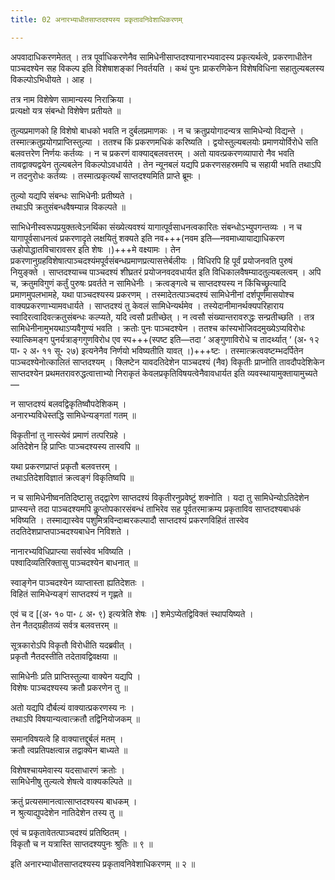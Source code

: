 ```yaml
---
title: 02 अनारभ्याधीतसाप्तदश्यस्य प्रकृतावनिवेशाधिकरणम्

---
```


अपवादाधिकरणमेतत् । तत्र पूर्वाधिकरणेनैव सामिधेनीसाप्तदश्यानारभ्यवादस्य प्रकृत्यर्थत्वे, प्रकरणाधीतेन पाञ्चदश्येन सह विकल्प इति विशेषाशङ्कां निवर्तयति । कथं पुनः प्राकरणिकेन विशेषविधिना सहातुल्यबलस्य विकल्पोऽभिधीयते । आह ।

तत्र नाम विशेषेण सामान्यस्य निराक्रिया ।  
प्रत्यक्षो यत्र संबन्धो विशेषेण प्रतीयते ॥  


तुल्यप्रमाणको हि विशेषो बाधको भवति न दुर्बलप्रमाणकः । न च क्रतुप्रयोगादन्यत्र सामिधेन्यो विद्यन्ते । तस्मात्क्रतुप्रयोगप्राप्तिस्तुल्या । ततश्च किं प्रकरणमधिकं करिष्यति । द्वयोस्तुल्यबलयोः प्रमाणयोर्विरोधे सति बलवत्तरेण निर्णयः कर्तव्यः । न च प्रकरणं वाक्याद्बलवत्तरम् । अतो यावत्प्रकरणव्यापारो नैव भवति तावद्वाक्यद्वयेन तुल्यबलेन विकल्पोऽवधार्यते । तेन न्यूनबलं यद्यपि प्रकरणसहस्रमपि च सहायी भवति तथाऽपि न तदनुरोधः कर्तव्यः । तस्मात्प्रकृत्यर्थं साप्तदश्यमिति प्राप्ते ब्रूमः ।

तुल्यो यद्यपि संबन्धः साभिधेनीः प्रतीष्यते ।  
तथाऽपि क्रतुसंबन्धवैषम्यान्न विकल्पते ॥  


साभिधेनीस्वरूपप्रयुक्तत्वेऽनर्थिका संख्येत्यवश्यं यागात्पूर्वसाधनत्वकारितः संबन्धोऽभ्युपगन्तव्यः । न च यागापूर्वसाधनत्वं प्रकरणादृते लक्षयितुं शक्यते इति नव+++(नवम इति—नवमाध्यायाद्याधिकरण ऊहोपोद्धातविचारावसर इति शेषः ।)+++मे वक्ष्यामः । तेन प्रकरणानुग्रहविशेषात्पाञ्चदश्यंमपूर्वसंबन्धप्रमाणप्रत्यासत्तेर्बलीयः । विधिरपि हि पूर्वं प्रयोजनवति पुरुषं नियुङ्क्ते । साप्तदश्याच्च पाञ्चदश्यं शीघ्रतरं प्रयोजनवदवधार्यत इति विधिकालवैषम्यादतुल्यबलत्वम् । अपि च, क्रतुमविगुणं कर्तुं पुरुषः प्रवर्तते न सामिधेनीः । क्रत्वङ्गत्वे च साप्तदश्यस्य न किंचिच्छ्रुत्यादि प्रमाणमुपलभामहे, यथा पाञ्चदश्यस्य प्रकरणम् । तस्मादेतत्पाञ्चदश्यं सामिधेनीनां दर्शपूर्णमासयोश्च वाक्यप्रकरणाभ्यामवधार्यते । साप्तदश्यं तु केवलं सामिधेन्यर्थमेव । तस्येदानीमानर्थक्यपरिहाराय स्वादिरत्वादिवत्क्रतुसंबन्धः कल्प्यते, यदि त्वसौ प्रतीच्छेत् । न त्वसौ संख्यान्तरावरुद्धः सन्प्रतीच्छति । तत्र सामिधेनीनामुभयथाऽप्यवैगुण्यं भवति । क्रतोः पुनः पाञ्चदश्येन । ततश्च कांस्यभोजिवदमुख्येऽप्यविरोधः स्यात्किमङ्ग पुनर्यत्राङ्गगुणविरोध एव स्प+++(स्पष्ट इति—तदा ‘ अङ्गुणाविरोधे च तादर्थ्यात् ‘ (अ॰ १२ पा॰ २ अ॰ ११ सू॰ २७) इत्यनेनैव निर्णयो भविष्यतीति यावत् ।)+++ष्टः । तस्मात्क्रत्ववष्टम्भदर्पितेन पाञ्चदश्येनोत्कालितं साप्तदश्यम् । क्लिष्टेन यावदतिदेशेन पाञ्चदश्यं (नैव) विकृतीः प्राप्नोति तावदौपदेशिकेन साप्तदश्येन प्रथमतरावरुद्धत्वात्ताभ्यो निराकृतं केवलप्रकृतिविषयत्वेनैवावधार्यत इति व्यवस्थायामुक्तायामुच्यते—

न साप्तदश्यं बलवद्विकृतिष्वौपदेशिकम् ।  
अनारभ्यविधेस्तद्धि सामिधेन्यङ्गतां गतम् ॥  


विकृतीनां तु नास्त्येवं प्रमाणं तत्परिग्रहे ।  
अतिदेशेन हि प्राप्तिः पाञ्चदश्यस्य तास्वपि ॥  


यथा प्रकरणप्राप्तं प्रकृतौ बलवत्तरम् ।  
तथाऽतिदेशविज्ञातं क्रत्वङ्गं विकृतिष्वपि ॥  


न च सामिधेनीष्वनतिदिष्टासु तद्द्वारेण साप्तदश्यं विकृतीरनुप्रवेष्टुं शक्नोति । यदा तु सामिधेन्योऽतिदेशेन प्राप्स्यन्ते तदा पाञ्चदश्यमपि कॢप्तोपकारसंबन्धं ताभिरेव सह पूर्वतरमाक्रम्य प्रकृताविव साप्तदश्यबाधकं भविष्यति । तस्माद्यास्वेव पशुमित्रविन्दाब्वरकल्पादौ साप्तदश्यं प्रकरणविहितं तास्वेव तदतिदेशप्राप्तपाञ्चदश्यबाधेन निविशते ।

नानारभ्यविधिप्राप्त्या सर्वास्वेव भविष्यति ।  
पश्वादिव्यतिरिक्तासु पाञ्चदश्येन बाधनात् ॥  


स्वाङ्गेन पाञ्चदश्येन व्याप्तास्ता ह्यतिदेशतः ।  
विहितं सामिधेन्यङ्गं साप्तदश्यं न गृह्णते ॥  


एवं च द \[(अ॰ १० पा॰ ८ अ॰ ९) इत्यत्रेति शेषः ।\] शमेऽप्येतद्विविक्तं स्थापयिष्यते ।  
तेन नैतद्ग्रहीतव्यं सर्वत्र बलवत्तरम् ॥  


सूत्रकारोऽपि विकृतौ विरोधीति यदब्रवीत् ।  
प्रकृतौ नैतदस्तीति तदेतावद्विवक्षया ॥  


सामिधेनीः प्रति प्राप्तिस्तुल्या वाक्येन यद्यपि ।  
विशेषः पाञ्चदश्यस्य क्रतौ प्रकरणेन तु ॥  


अतो यद्यपि दौर्बल्यं वाक्यात्प्रकरणस्य नः ।  
तथाऽपि विषयान्यत्वात्क्रतौ तद्विनियोजकम् ॥  


समानविषयत्वे हि वाक्यात्तद्दुर्बलं मतम् ।  
क्रतौ त्वप्रतिपक्षत्वान्न तद्वाक्येन बाध्यते ॥  


विशेषश्चायमेवास्य यदसाधारणं क्रतोः ।  
सामिधेनीषु तुल्यत्वे शेषत्वे वाक्यकल्पिते ॥  


क्रतुं प्रत्यसमानत्वात्साप्तदश्यस्य बाधकम् ।  
न श्रुत्याद्युपदेशेन नातिदेशेन तस्य तु ॥  


एवं च प्रकृतावेतत्पाञ्चदश्यं प्रतिष्ठितम् ।  
विकृतौ च न यत्रास्ति साप्तदश्यपुनः श्रुतिः ॥ ९ ॥  


इति अनारभ्याधीतसाप्तदश्यस्य प्रकृतावनिवेशाधिकरणम् ॥ २ ॥
